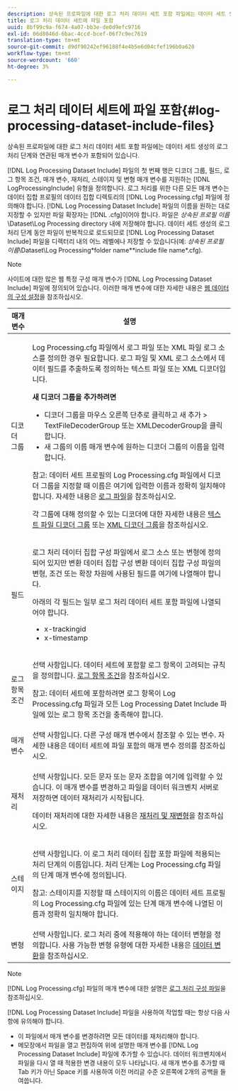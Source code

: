 ```yaml
---
description: 상속된 프로파일에 대한 로그 처리 데이터 세트 포함 파일에는 데이터 세트 생성의 로그 처리 단계와 연관된 매개 변수가 포함되어 있습니다.
title: 로그 처리 데이터 세트에 파일 포함
uuid: 8bf99c9a-f674-4a07-bb3e-de0d9efc9716
exl-id: 06d8046d-6bac-4ccd-bcef-06f7c9ec7619
translation-type: tm+mt
source-git-commit: d9df90242ef96188f4e4b5e6d04cfef196b0a628
workflow-type: tm+mt
source-wordcount: '660'
ht-degree: 3%

---
```


# 로그 처리 데이터 세트에 파일 포함{#log-processing-dataset-include-files}

상속된 프로파일에 대한 로그 처리 데이터 세트 포함 파일에는 데이터 세트 생성의 로그 처리 단계와 연관된 매개 변수가 포함되어 있습니다.

[!DNL Log Processing Dataset Include] 파일의 첫 번째 행은 디코더 그룹, 필드, 로그 항목 조건, 매개 변수, 재처리, 스테이지 및 변형 매개 변수를 지원하는 [!DNL LogProcessingInclude] 유형을 정의합니다. 로그 처리를 위한 다른 모든 매개 변수는 데이터 집합 프로필의 데이터 집합 디렉토리의 [!DNL Log Processing.cfg] 파일에 정의해야 합니다. [!DNL Log Processing Dataset Include] 파일의 이름을 원하는 대로 지정할 수 있지만 파일 확장자는 [!DNL .cfg]이어야 합니다. 파일은 *상속된 프로필 이름*\Dataset\Log Processing directory 내에 저장해야 합니다. 데이터 세트 생성의 로그 처리 단계 동안 파일이 반복적으로 로드되므로 [!DNL Log Processing Dataset Include] 파일을 디렉터리 내의 어느 레벨에나 저장할 수 있습니다(예: *상속된 프로필 이름*\Dataset\Log Processing\*folder name*\*include file name*.cfg).

>[!NOTE]
>
>사이트에 대한 많은 웹 특정 구성 매개 변수가 [!DNL Log Processing Dataset Include] 파일에 정의되어 있습니다. 이러한 매개 변수에 대한 자세한 내용은 [웹 데이터의 구성 설정](../../../../../home/c-dataset-const-proc/c-config-web-data/c-config-web-data.md#concept-9a306b65483a484bb3f6f3c1d7e77519)을 참조하십시오.

<table id="table_E2112652CCD443E889A529EEDC4ADF1C"> 
 <thead> 
  <tr> 
   <th colname="col1" class="entry"> 매개 변수 </th> 
   <th colname="col2" class="entry"> 설명 </th> 
  </tr> 
 </thead>
 <tbody> 
  <tr> 
   <td colname="col1"> 디코더 그룹 </td> 
   <td colname="col2"> <p><span class="filepath"> Log Processing.cfg</span> 파일에서 로그 파일 또는 XML 파일 로그 소스를 정의한 경우 필요합니다. 로그 파일 및 XML 로그 소스에서 데이터 필드를 추출하도록 정의하는 텍스트 파일 또는 XML 디코더입니다. </p> <p> <b>새 디코더 그룹을 추가하려면</b> 
     <ul id="ul_54087499003C48C8B0AD9660A2F46EA9"> 
      <li id="li_E361861E61D246DDB3964C97CC5187E9"> <span class="uicontrol"> 디코더 그룹</span>을 마우스 오른쪽 단추로 클릭하고 <span class="uicontrol"> 새 </span> 추가 &gt; <span class="uicontrol"> TextFileDecoderGroup</span> 또는 <span class="uicontrol"> XMLDecoderGroup</span>을 클릭합니다. </li> 
      <li id="li_B2D61A0763AD4FEDB619BF9550EF4602"> 새 그룹의 이름 매개 변수에 원하는 디코더 그룹의 이름을 입력합니다. </li> 
     </ul> </p> <p> <p>참고: 데이터 세트 프로필의 <span class="filepath"> Log Processing.cfg</span> 파일에서 디코더 그룹을 지정할 때 이름은 여기에 입력한 이름과 정확히 일치해야 합니다. 자세한 내용은 <a href="../../../../../home/c-dataset-const-proc/c-log-proc-config-file/c-log-sources.md#concept-3d4fb817c057447d90f166b1183b461e"> 로그 파일</a>을 참조하십시오. </p> </p> <p> 각 그룹에 대해 정의할 수 있는 디코더에 대한 자세한 내용은 <a href="../../../../../home/c-dataset-const-proc/c-dataset-inc-files/c-types-dataset-inc-files/c-log-proc-dataset-inc-files/c-text-file-dec-groups.md#concept-0db34988e17c41bfb1797f1d8e78aabd"> 텍스트 파일 디코더 그룹</a> 또는 <a href="../../../../../home/c-dataset-const-proc/c-dataset-inc-files/c-types-dataset-inc-files/c-log-proc-dataset-inc-files/c-xml-dec-grps.md#concept-5eda5ab253724674832f6951e2a0d1c3"> XML 디코더 그룹</a>을 참조하십시오. </p> </td> 
  </tr> 
  <tr> 
   <td colname="col1"> 필드 </td> 
   <td colname="col2"> <p><span class="wintitle"> 로그 처리 데이터 집합 구성</span> 파일에서 <span class="wintitle"> 로그 소스</span> 또는 <span class="wintitle"> 변형</span>에 정의되어 있지만 변환 데이터 집합 구성<span class="wintitle"> 변환 데이터 집합 구성</span> 파일의 변형, 조건 또는 확장 차원에 사용된 필드를 여기에 나열해야 합니다. </p> <p> 아래의 각 필드는 일부 <span class="wintitle"> 로그 처리 데이터 세트 포함</span> 파일에 나열되어야 합니다. 
     <ul id="ul_D1BB18A80D874C0B9B54DA361698EB30"> 
      <li id="li_7E8B5B697BDA408DBE10D9A63AF295AC"> x-trackingid </li> 
      <li id="li_F5DEE90A596A4A1C86AF874653C4048C"> x-timestamp </li> 
     </ul> </p> </td> 
  </tr> 
  <tr> 
   <td colname="col1"> 로그 항목 조건 </td> 
   <td colname="col2"> <p>선택 사항입니다. 데이터 세트에 포함할 로그 항목이 고려되는 규칙을 정의합니다. <a href="../../../../../home/c-dataset-const-proc/c-log-proc-config-file/c-info-log-proc-param.md#concept-ecaff95cee4e40bc90f81e099c5fc934"> 로그 항목 조건</a>을 참조하십시오. </p> <p> <p>참고: 데이터 세트에 포함하려면 로그 항목이 <span class="filepath"> Log Processing.cfg</span> 파일과 모든 <span class="wintitle"> Log Processing Datet Include</span> 파일에 있는 <span class="wintitle"> 로그 항목 조건</span>을 충족해야 합니다. </p> </p> </td> 
  </tr> 
  <tr> 
   <td colname="col1"> 매개 변수 </td> 
   <td colname="col2"> 선택 사항입니다. 다른 구성 매개 변수에서 참조할 수 있는 변수. 자세한 내용은 데이터 세트에 파일 포함</a>의 매개 변수 정의를 참조하십시오.<a href="../../../../../home/c-dataset-const-proc/c-dataset-inc-files/c-def-param-dataset-inc-files/c-def-param-dataset-inc-files.md#concept-5ad06acc8dc44bf2a99643fafdd56b50"> </a></td> 
  </tr> 
  <tr> 
   <td colname="col1"> 재처리 </td> 
   <td colname="col2"> <p>선택 사항입니다. 모든 문자 또는 문자 조합을 여기에 입력할 수 있습니다. 이 매개 변수를 변경하고 파일을 데이터 워크벤치 서버로 저장하면 데이터 재처리가 시작됩니다. </p> <p> 데이터 재처리에 대한 자세한 내용은 <a href="../../../../../home/c-dataset-const-proc/c-reproc-retrans/c-unst-reproc-retrans.md"> 재처리 및 재변형</a>을 참조하십시오. </p> </td> 
  </tr> 
  <tr> 
   <td colname="col1"> 스테이지 </td> 
   <td colname="col2"> <p>선택 사항입니다. 이 <span class="wintitle"> 로그 처리 데이터 집합 포함</span> 파일에 적용되는 처리 단계의 이름입니다. 처리 단계는 <span class="filepath"> Log Processing.cfg</span> 파일의 단계 매개 변수에 정의됩니다. </p> <p> <p>참고: 스테이지를 지정할 때 스테이지의 이름은 데이터 세트 프로필의 <span class="filepath"> Log Processing.cfg</span> 파일에 있는 단계 매개 변수에 나열된 이름과 정확히 일치해야 합니다. </p> </p> </td> 
  </tr> 
  <tr> 
   <td colname="col1"> 변형 </td> 
   <td colname="col2"> 선택 사항입니다. 로그 처리 중에 적용해야 하는 데이터 변형을 정의합니다. 사용 가능한 변형 유형에 대한 자세한 내용은 <a href="../../../../../home/c-dataset-const-proc/c-data-trans/c-abt-transf.md"> 데이터 변환</a>을 참조하십시오. </td> 
  </tr> 
 </tbody> 
</table>

>[!NOTE]
>
>[!DNL Log Processing.cfg] 파일의 매개 변수에 대한 설명은 [로그 처리 구성 파일](../../../../../home/c-dataset-const-proc/c-log-proc-config-file/c-abt-log-proc-config-file.md)을 참조하십시오.

[!DNL Log Processing Dataset Include] 파일을 사용하여 작업할 때는 항상 다음 사항에 유의해야 합니다.

* 이 파일에서 매개 변수를 변경하려면 모든 데이터를 재처리해야 합니다.
* 메모장에서 파일을 열고 편집하여 위에 설명한 매개 변수를 [!DNL Log Processing Dataset Include] 파일에 추가할 수 있습니다. 데이터 워크벤치에서 파일을 다시 열 때 적용한 변경 내용이 모두 나타납니다. 새 매개 변수를 추가할 때 Tab 키가 아닌 Space 키를 사용하여 이전 머리글 수준 오른쪽에 2개의 공백을 들여씁니다.
